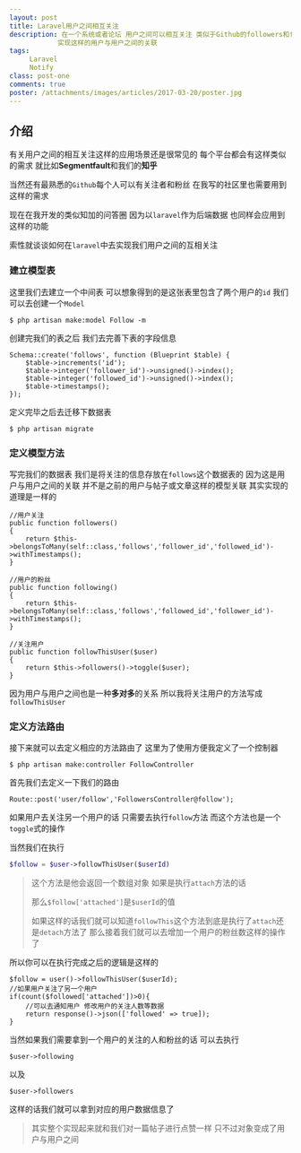 ```yaml
---
layout: post
title: Laravel用户之间相互关注
description: 在一个系统或者论坛 用户之间可以相互关注 类似于Github的followers和following这样的应用场景 在laravel我们也可以去
            实现这样的用户与用户之间的关联
tags:
     Laravel
     Notify
class: post-one
comments: true
poster: /attachments/images/articles/2017-03-20/poster.jpg
---
```

## 介绍
有关用户之间的相互关注这样的应用场景还是很常见的 每个平台都会有这样类似的需求  就比如**Segmentfault**和我们的**知乎**

当然还有最熟悉的`Github`每个人可以有关注者和粉丝 在我写的社区里也需要用到这样的需求 

现在在我开发的类似知加的问答圈 因为以`laravel`作为后端数据 也同样会应用到这样的功能

索性就谈谈如何在`laravel`中去实现我们用户之间的互相关注

### 建立模型表
这里我们去建立一个中间表 可以想象得到的是这张表里包含了两个用户的`id` 我们可以去创建一个`Model`
```shell
$ php artisan make:model Follow -m
```

创建完我们的表之后 我们去完善下表的字段信息
```php?start_inline=1
Schema::create('follows', function (Blueprint $table) {
    $table->increments('id');
    $table->integer('follower_id')->unsigned()->index();
    $table->integer('followed_id')->unsigned()->index();
    $table->timestamps();
});
```
定义完毕之后去迁移下数据表
```shell
$ php artisan migrate
```

### 定义模型方法
写完我们的数据表 我们是将关注的信息存放在`follows`这个数据表的 因为这是用户与用户之间的关联 
并不是之前的用户与帖子或文章这样的模型关联 其实实现的道理是一样的 
```php?start_inline=1
//用户关注
public function followers()
{
    return $this->belongsToMany(self::class,'follows','follower_id','followed_id')->withTimestamps();
}

//用户的粉丝
public function following()
{
    return $this->belongsToMany(self::class,'follows','followed_id','follower_id')->withTimestamps();
}

//关注用户
public function followThisUser($user)
{
    return $this->followers()->toggle($user);
}
```
因为用户与用户之间也是一种**多对多**的关系 所以我将关注用户的方法写成`followThisUser`

### 定义方法路由
接下来就可以去定义相应的方法路由了 这里为了使用方便我定义了一个控制器
```shell
$ php artisan make:controller FollowController
```

首先我们去定义一下我们的路由
```php?start_inline=1
Route::post('user/follow','FollowersController@follow');
```

如果用户去关注另一个用户的话 只需要去执行`follow`方法 而这个方法也是一个`toggle`式的操作

当然我们在执行
```php
$follow = $user->followThisUser($userId)
```

> 这个方法是他会返回一个数组对象 如果是执行`attach`方法的话 
>
>那么`$follow['attached']`是`$userId`的值
> 
> 如果这样的话我们就可以知道`followThis`这个方法到底是执行了`attach`还是`detach`方法了 
> 那么接着我们就可以去增加一个用户的粉丝数这样的操作了

所以你可以在执行完成之后的逻辑是这样的
```php?start_inline=1
$follow = user()->followThisUser($userId);
//如果用户关注了另一个用户
if(count($followed['attached'])>0){
    //可以去通知用户 修改用户的关注人数等数据
    return response()->json(['followed' => true]);
}
```
当然如果我们需要拿到一个用户的关注的人和粉丝的话 可以去执行
```php?start_inline=1
$user->following 
```
以及
```php?start_inline=1
$user->followers    
```
这样的话我们就可以拿到对应的用户数据信息了

> 其实整个实现起来就和我们对一篇帖子进行点赞一样 只不过对象变成了用户与用户之间